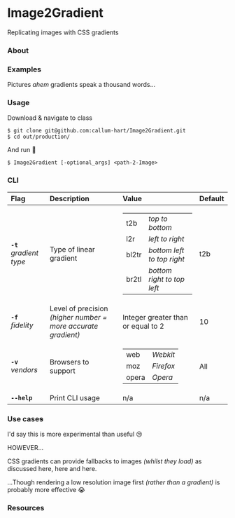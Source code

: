 # Image2Gradient
Replicating images with CSS gradients

### About

### Examples

Pictures *ahem* gradients speak a thousand words...

### Usage

Download & navigate to class

```
$ git clone git@github.com:callum-hart/Image2Gradient.git
$ cd out/production/
```

And run :runner:
 
 `$ Image2Gradient [-optional_args] <path-2-Image>`
 
 ### CLI
 
| Flag | Description | Value | Default
| :---| :--- | :--- | :--- |
| **`-t`** <br> *gradient type* | Type of linear gradient | <table><tr><td>t2b</td><td>*top to bottom*</td></tr><tr><td>l2r</td><td>*left to right*</td></tr><tr><td>bl2tr</td><td>*bottom left to top right*</td></tr><tr><td>br2tl</td><td>*bottom right to top left*</td></tr></table> | t2b |
| **`-f`** <br> *fidelity* | Level of precision <br>*(higher number = more accurate gradient)* | Integer greater than or equal to 2 | 10 |
| **`-v`** <br> *vendors* | Browsers to support | <table><tr><td>web</td><td>*Webkit*</td></tr><tr><td>moz</td><td>*Firefox*</td></tr><tr><td>opera</td><td>*Opera*</td></tr></table> | All |
| **`--help`** | Print CLI usage | n/a | n/a |

### Use case~~s~~

I'd say this is more experimental than useful :cry:

HOWEVER...

CSS gradients can provide fallbacks to images *(whilst they load)* as discussed here, here and here. 

...Though rendering a low resolution image first *(rather than a gradient)* is probably more effective :sob:

### Resources


 